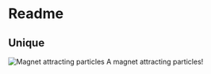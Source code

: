 # Readme

## Unique

![Magnet attracting particles](http://g.recordit.co/32lJrPddtM.gif)
A magnet attracting particles!

